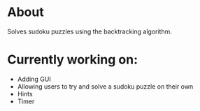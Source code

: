 # About
Solves sudoku puzzles using the backtracking algorithm. 

# Currently working on:
- Adding GUI
- Allowing users to try and solve a sudoku puzzle on their own
- Hints
- Timer
